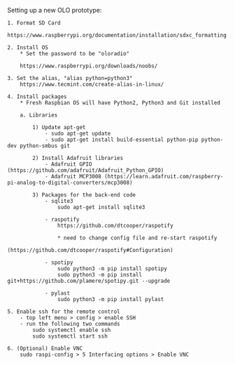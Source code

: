 Setting up a new OLO prototype:

	1. Format SD Card
		https://www.raspberrypi.org/documentation/installation/sdxc_formatting.md

	2. Install OS
		* Set the password to be "oloradio"

		https://www.raspberrypi.org/downloads/noobs/

	3. Set the alias, "alias python=python3"
		https://www.tecmint.com/create-alias-in-linux/

	4. Install packages
		* Fresh Raspbian OS will have Python2, Python3 and Git installed

		a. Libraries

			1) Update apt-get
				- sudo apt-get update
				- sudo apt-get install build-essential python-pip python-dev python-smbus git

			2) Install Adafruit libraries
				- Adafruit GPIO (https://github.com/adafruit/Adafruit_Python_GPIO)
				- Adafruit MCP3008 (https://learn.adafruit.com/raspberry-pi-analog-to-digital-converters/mcp3008)
					
			3) Packages for the back-end code
				- sqlite3 
					sudo apt-get install sqlite3

				- raspotify	
					https://github.com/dtcooper/raspotify

					* need to change config file and re-start raspotify
						(https://github.com/dtcooper/raspotify#Configuration)

				- spotipy
					sudo python3 -m pip install spotipy
					sudo python3 -m pip install git+https://github.com/plamere/spotipy.git --upgrade

				- pylast 
					sudo python3 -m pip install pylast

	5. Enable ssh for the remote control
		- top left menu > config > enable SSH	
		- run the following two commands
			sudo systemctl enable ssh
			sudo systemctl start ssh

	6. (Optional) Enable VNC
		sudo raspi-config > 5 Interfacing options > Enable VNC
